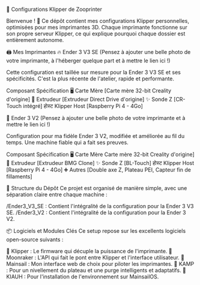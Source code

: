 🤖 Configurations Klipper de Zooprinter
 

Bienvenue ! 👋 Ce dépôt contient mes configurations Klipper personnelles, optimisées pour mes imprimantes 3D. Chaque imprimante fonctionne sur son propre serveur Klipper, ce qui explique pourquoi chaque dossier est entièrement autonome.

🖨️ Mes Imprimantes
🔥 Ender 3 V3 SE
(Pensez à ajouter une belle photo de votre imprimante, à l'héberger quelque part et à mettre le lien ici !)

Cette configuration est taillée sur mesure pour la Ender 3 V3 SE et ses spécificités. C'est la plus récente de l'atelier, rapide et performante.

Composant	Spécification
🖥️ Carte Mère	[Carte mère 32-bit Creality d'origine]
🔩 Extrudeur	[Extrudeur Direct Drive d'origine]
✨ Sonde Z	[CR-Touch intégré]
होस्ट Klipper Host   [Raspberry Pi 4 - 4Go]

🔧 Ender 3 V2
(Pensez à ajouter une belle photo de votre imprimante et à mettre le lien ici !)

Configuration pour ma fidèle Ender 3 V2, modifiée et améliorée au fil du temps. Une machine fiable qui a fait ses preuves.

Composant	Spécification
🖥️ Carte Mère	Carte mère 32-bit Creality d'origine]
🔩 Extrudeur	[Extrudeur BMG Clone]
✨ Sonde Z	[BL-Touch]
होस्ट Klipper Host	[Raspberry Pi 4 - 4Go]
➕ Autres	[Double axe Z, Plateau PEI, Capteur fin de fillaments]

📂 Structure du Dépôt
Ce projet est organisé de manière simple, avec une séparation claire entre chaque machine :

/Ender3_V3_SE : Contient l'intégralité de la configuration pour la Ender 3 V3 SE.
/Ender3_V2 : Contient l'intégralité de la configuration pour la Ender 3 V2.

📦 Logiciels et Modules Clés
Ce setup repose sur les excellents logiciels open-source suivants :

🔹 Klipper : Le firmware qui décuple la puissance de l'imprimante.
🔹 Moonraker : L'API qui fait le pont entre Klipper et l'interface utilisateur.
🔹 Mainsail : Mon interface web de choix pour piloter les imprimantes.
🔹 KAMP : Pour un nivellement du plateau et une purge intelligents et adaptatifs.
🔹 KIAUH : Pour l'installation de l'environnement sur MainsailOS.
